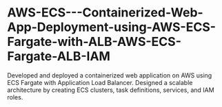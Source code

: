 # AWS-ECS---Containerized-Web-App-Deployment-using-AWS-ECS-Fargate-with-ALB-AWS-ECS-Fargate-ALB-IAM
Developed and deployed a containerized web application on AWS using ECS Fargate with Application Load Balancer. Designed a scalable architecture by creating ECS clusters, task definitions, services, and IAM roles. 
